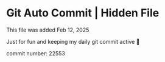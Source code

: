 # Git Auto Commit | Hidden File

This file was added Feb 12, 2025

Just for fun and keeping my daily git commit active 🤪

commit number: 22553

